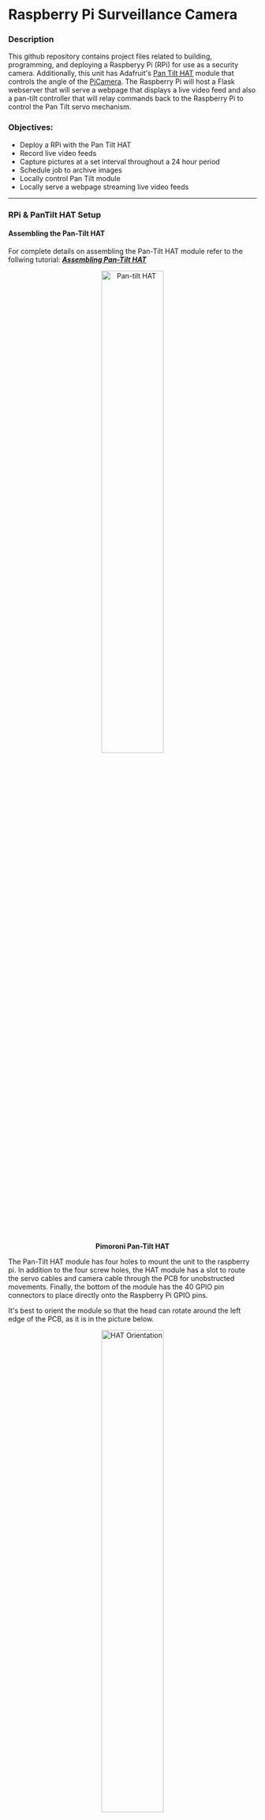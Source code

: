 # Raspberry Pi Surveillance Camera

### Description
This github repository contains project files related to building, programming, and deploying a Raspberyy Pi (RPi) for use as a security camera. Additionally, this unit has Adafruit's [Pan Tilt HAT][1] module that controls the angle of the [PiCamera][2]. The Raspberry Pi will host a Flask webserver that will serve a webpage that displays a live video feed and also a pan-tilt controller that will relay commands back to the Raspberry Pi to control the Pan Tilt servo mechanism. 

### Objectives:
+ Deploy a RPi with the Pan Tilt HAT
+ Record live video feeds
+ Capture pictures at a set interval throughout a 24 hour period
+ Schedule job to archive images
+ Locally control Pan Tilt module 
+ Locally serve a webpage streaming live video feeds

---
### RPi & PanTilt HAT Setup
#### Assembling the Pan-Tilt HAT
For complete details on assembling the Pan-Tilt HAT module refer to the follwing tutorial: ***[Assembling Pan-Tilt HAT][3]*** 

<p align="center"><a href="https://learn.pimoroni.com/tutorial/sandyj/assembling-pan-tilt-hat"><img alt="Pan-tilt HAT" src="https://learn.pimoroni.com/static/repos/learn/sandyj/assembling-pan-tilt-hat-1.jpg" height="50%" width="50%"></a>
<p align="center"><strong>Pimoroni Pan-Tilt HAT</strong></p>

The Pan-Tilt HAT module has four holes to mount the unit to the raspberry pi. In addition to the four screw holes, the HAT module has a slot to route the servo cables and camera cable through the PCB for unobstructed movements. Finally, the bottom of the module has the 40 GPIO pin connectors to place directly onto the Raspberry Pi GPIO pins.

It's best to orient the module so that the head can rotate around the left edge of the PCB, as it is in the picture below.

<p align="center"><a href="https://learn.pimoroni.com/tutorial/sandyj/assembling-pan-tilt-hat"><img alt="HAT Orientation" src="https://learn.pimoroni.com/static/repos/learn/sandyj/assembling-pan-tilt-hat-3.jpg" height="50%" width="50%"></a>
<p align="center"><strong>HAT module orientation</strong></p>

#### Connecting the servos
Pass the two servo cables through the slot on the PCB labeled *Servo Cables*. Now flip the module to view the underside and connect the two sets of wires up with the brown wires connected to the ground pins, as depicted in the picture below.

<p align="center"><a href="https://learn.pimoroni.com/tutorial/sandyj/assembling-pan-tilt-hat"><img alt="Underside of HAT module" src="https://learn.pimoroni.com/static/repos/learn/sandyj/assembling-pan-tilt-hat-4.jpg" height="50%" width="50%"></a>
<p align="center"><strong>Underside of HAT module</strong></p>

Connect the pan servo, which moves horizontally, to servo channel 1, and the tilt servo, which that moves vertically, to servo channel 2. These can easily be swapped in software later.

#### Attaching the camera
The camera module can be mounted to the pan-tilt hinge mechanism by screwing the camera to the acrylic mounting plates that were included with the Pan-Tilt HAT full kit.

The piece with the t-shaped hole goes directly on top of the front face of the camera module with the camera cable protruding from the top edge of the mount (the one with the more rounded corners).

<p align="center"><a href="https://learn.pimoroni.com/tutorial/sandyj/assembling-pan-tilt-hat"><img alt="Camera mounting plates" src="https://learn.pimoroni.com/static/repos/learn/sandyj/assembling-pan-tilt-hat-6.jpg" height="50%" width="50%"></a></p>
<p align="center"><strong>Camera mounting plate</strong></p>

Place the other plastic piece on top, and then use two of the white nylon bolts and nuts to secure everything. Your camera and mount should now clip into the head of the pan-tilt module. Make sure that the cable protrudes from the top (the curves on the mount should match the curves on the head of the pan-tilt module). Finally, route the camera cable through the slot on the PCB marked *Cam Cable*, and then connect it to the camera connector on your Raspberry Pi.

I opted to exclude the optional Neopixel stick; however, if you want to use the Neopixel stick, then read the tutorial section labeled ***[Soldering and mounting a Neopixel Stick][4]***.

An option may be to add a ***[Night Vision Camera Module for Raspberry Pi][5]***.

<p align="center"><a href="https://cdn-shop.adafruit.com/970x728/3353-04.jpg"><img alt="Complete Pan-tilt Camera" src="https://cdn-shop.adafruit.com/970x728/3353-04.jpg" height="50%" width="50%"></a></p>
<p align="center"><strong>Complete Pan-tilt Camera</strong></p>

### ***MORE UPDATES COMING SOON***

<!--
### Software Installation

#### Install Pre-Requisites
Run the following commands on your Raspberry Pi's terminal:

```bash
sudo apt-get install python3-pantilthat
```
```bash
sudo apt-get install python-smbus opencv-python opencv-data
```

```bash
sudo raspi-config nonint do_camera 0
```




### Unit Testing

### Webpage build
-->

---
### Pipe Dreams:
+ Weather-proof RPi and Pan Tilt HAT enclosure
+ Record video based on motion detection 
+ Schedule job to archive images in local NAS
+ Automate post-capture image analysis to flag exceptions
+ Enable direct messaging of image exceptions
+ Remotely access webpage to view live video/image archives
+ Develop ansible playbook to automate setup of IoT device

## Documentation & Support
* ***[Pimoroni Pan-tilt HAT Github][6]***
* ***[Pimoroni Pan-tilt HAT documentation][7]***
* ***[Pimoroni Function Reference][10]***
* ***[Raspberry Pi GPIO Pin Layout][11]***
* ***[Pimoroni Forum Support][12]***
* ***[Guides and tutorials][9]***
* ***[Pimoroni Pan-tilt Face Tracker][8]***

---
[1]: https://www.adafruit.com/product/3353
[2]: https://www.adafruit.com/product/3099i
[3]: https://learn.pimoroni.com/tutorial/sandyj/assembling-pan-tilt-hat
[4]: https://learn.pimoroni.com/tutorial/sandyj/assembling-pan-tilt-hat
[5]: https://shop.pimoroni.com/products/night-vision-camera-module-for-raspberry-pi?variant=12516582752339
[6]: https://github.com/pimoroni/pantilt-hat
[7]: http://docs.pimoroni.com/pantilthat/#
[8]: https://learn.pimoroni.com/tutorial/electromechanical/building-a-pan-tilt-face-tracker
[9]: https://learn.pimoroni.com/pan-tilt-hat
[10]: http://docs.pimoroni.com/pantilthat/
[11]: https://pinout.xyz/pinout/pan_tilt_hat
[12]: http://forums.pimoroni.com/c/support
